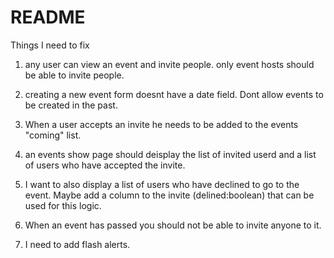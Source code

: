 # README

Things I need to  fix

1) any user can view an event and invite people. only event hosts should be able to invite people. 

2) creating a new event form doesnt have a date field. Dont allow events to be created in the past. 

3) When a user accepts an invite he needs to be added to the events "coming" list. 

4) an events show page should deisplay the list of invited userd and a list of users who have accepted the invite. 

5) I want to also display a list of users who have declined to go to the event. Maybe add a column to the invite (delined:boolean) that can be used for this logic. 

6) When an event has passed you should not be able to invite anyone to it. 

7) I need to add flash alerts. 